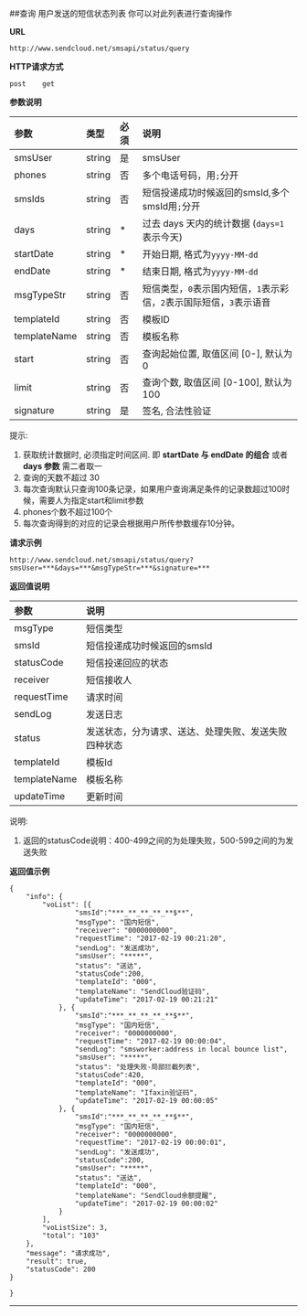 
##查询
用户发送的短信状态列表
你可以对此列表进行查询操作
    
**URL**    
```
http://www.sendcloud.net/smsapi/status/query
```
    
**HTTP请求方式**
```
post    get
```
  
**参数说明** 
    
|参数|类型|必须|说明|
|:---|:---|:---|:---|
|smsUser|string|是|smsUser|
|phones|string|否|多个电话号码，用`;`分开| 
|smsIds|string|否|短信投递成功时候返回的smsId,多个smsId用`;`分开|
|days|string|*|过去 days 天内的统计数据 (`days=1`表示今天)| 
|startDate|string|*|开始日期, 格式为`yyyy-MM-dd`|
|endDate|string|*|结束日期, 格式为`yyyy-MM-dd`|
|msgTypeStr|string|否|短信类型，`0`表示国内短信，`1`表示彩信，`2`表示国际短信，`3`表示语音|
|templateId|string|否|模板ID|
|templateName|string|否|模板名称|
|start|string|否|查询起始位置, 取值区间 [0-], 默认为 0|
|limit|string|否|查询个数, 取值区间 [0-100], 默认为 100|
|signature|string|是|签名, 合法性验证|

提示:

1. 获取统计数据时, 必须指定时间区间. 即 **startDate 与 endDate 的组合** 或者 **days 参数** 需二者取一
2. 查询的天数不超过 30
3. 每次查询默认只查询100条记录，如果用户查询满足条件的记录数超过100时候，需要人为指定start和limit参数
4. phones个数不超过100个
5. 每次查询得到的对应的记录会根据用户所传参数缓存10分钟。


**请求示例**
```
http://www.sendcloud.net/smsapi/status/query?smsUser=***&days=***&msgTypeStr=***&signature=***
```

**返回值说明**

|参数|说明|
|:---|:---|
|msgType|短信类型|
|smsId|短信投递成功时候返回的smsId|
|statusCode|短信投递回应的状态|
|receiver|短信接收人|
|requestTime|请求时间|
|sendLog|发送日志|
|status|发送状态，分为请求、送达、处理失败、发送失败四种状态|
|templateId|模板Id|
|templateName|模板名称|
|updateTime|更新时间|

说明:

1. 返回的statusCode说明：400-499之间的为处理失败，500-599之间的为发送失败


**返回值示例**

```
{
	"info": {
		"voList": [{
				"smsId":"***_**_**_**_**$**",
				"msgType": "国内短信",
				"receiver": "0000000000",
				"requestTime": "2017-02-19 00:21:20",
				"sendLog": "发送成功",
				"smsUser": "*****",
				"status": "送达",
				"statusCode":200,
				"templateId": "000",
				"templateName": "SendCloud验证码",
				"updateTime": "2017-02-19 00:21:21"
			}, {
				"smsId":"***_**_**_**_**$**",
				"msgType": "国内短信",
				"receiver": "0000000000",
				"requestTime": "2017-02-19 00:00:04",
				"sendLog": "smsworker:address in local bounce list",
				"smsUser": "*****",
				"status": "处理失败-局部拦截列表",
				"statusCode":420,
				"templateId": "000",
				"templateName": "Ifaxin验证码",
				"updateTime": "2017-02-19 00:00:05"
			}, {
				"smsId":"***_**_**_**_**$**",
				"msgType": "国内短信",
				"receiver": "0000000000",
				"requestTime": "2017-02-19 00:00:01",
				"sendLog": "发送成功",
				"statusCode":200,
				"smsUser": "*****",
				"status": "送达",
				"templateId": "000",
				"templateName": "SendCloud余额提醒",
				"updateTime": "2017-02-19 00:00:02"
			}
		],
		"voListSize": 3,
		"total": "103"
	},
	"message": "请求成功",
	"result": true,
	"statusCode": 200
}

}
```



- - -

